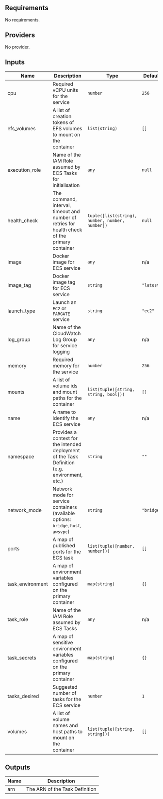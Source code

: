 ## Requirements

No requirements.

## Providers

No provider.

## Inputs

| Name | Description | Type | Default | Required |
|------|-------------|------|---------|:--------:|
| cpu | Required vCPU units for the service | `number` | `256` | no |
| efs\_volumes | A list of creation tokens of EFS volumes to mount on the container | `list(string)` | `[]` | no |
| execution\_role | Name of the IAM Role assumed by ECS Tasks for initialisation | `any` | `null` | no |
| health\_check | The command, interval, timeout and number of retries for health check of the primary container | `tuple([list(string), number, number, number])` | `null` | no |
| image | Docker image for ECS service | `any` | n/a | yes |
| image\_tag | Docker image tag for ECS service | `string` | `"latest"` | no |
| launch\_type | Launch an `EC2` or `FARGATE` service | `string` | `"ec2"` | no |
| log\_group | Name of the CloudWatch Log Group for service logging | `any` | n/a | yes |
| memory | Required memory for the service | `number` | `256` | no |
| mounts | A list of volume ids and mount paths for the container | `list(tuple([string, string, bool]))` | `[]` | no |
| name | A name to identify the ECS service | `any` | n/a | yes |
| namespace | Provides a context for the intended deployment of the Task Definition (e.g. environment, etc.) | `string` | `""` | no |
| network\_mode | Network mode for service containers (available options: `bridge`, `host`, `awsvpc`) | `string` | `"bridge"` | no |
| ports | A map of published ports for the ECS task | `list(tuple([number, number]))` | `[]` | no |
| task\_environment | A map of environment variables configured on the primary container | `map(string)` | `{}` | no |
| task\_role | Name of the IAM Role assumed by ECS Tasks | `any` | n/a | yes |
| task\_secrets | A map of sensitive environment variables configured on the primary container | `map(string)` | `{}` | no |
| tasks\_desired | Suggested number of tasks for the ECS service | `number` | `1` | no |
| volumes | A list of volume names and host paths to mount on the container | `list(tuple([string, string]))` | `[]` | no |

## Outputs

| Name | Description |
|------|-------------|
| arn | The ARN of the Task Definition |

